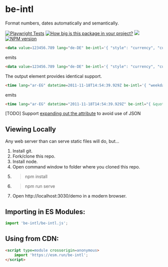 # be-intl

Format numbers, dates automatically and semantically.

[![Playwright Tests](https://github.com/bahrus/be-intl/actions/workflows/CI.yml/badge.svg?branch=baseline)](https://github.com/bahrus/be-intl/actions/workflows/CI.yml)
[![How big is this package in your project?](https://img.shields.io/bundlephobia/minzip/be-intl?style=for-the-badge)](https://bundlephobia.com/result?p=be-intl)
<img src="http://img.badgesize.io/https://cdn.jsdelivr.net/npm/be-intl?compression=gzip">
[![NPM version](https://badge.fury.io/js/be-intl.png)](http://badge.fury.io/js/be-intl)

```html
<data value=123456.789 lang="de-DE" be-intl='{ "style": "currency", "currency": "EUR" }'></data>
```

emits

```html
<data value=123456.789 lang="de-DE" be-intl='{ "style": "currency", "currency": "EUR" }'>123.456,79 €</data>
```

The output element provides identical support.

```html
<time lang="ar-EG" datetime=2011-11-18T14:54:39.929Z be-intl='{ "weekday": "long", "year": "numeric", "month": "long", "day": "numeric" }'></time>
```

emits

```html
<time lang="ar-EG" datetime="2011-11-18T14:54:39.929Z" be-intl="{ &quot;weekday&quot;: &quot;long&quot;, &quot;year&quot;: &quot;numeric&quot;, &quot;month&quot;: &quot;long&quot;, &quot;day&quot;: &quot;numeric&quot; }">الجمعة، ١٨ نوفمبر ٢٠١١</time>
```

[TODO] Support [expanding out the attribute](https://github.com/bahrus/be-hive#behivior-aspects-untested) to avoid use of JSON

## Viewing Locally

Any web server than can serve static files will do, but...

1.  Install git.
2.  Fork/clone this repo.
3.  Install node.
4.  Open command window to folder where you cloned this repo.
5.  > npm install
6.  > npm run serve
7.  Open http://localhost:3030/demo in a modern browser.

## Importing in ES Modules:

```JavaScript
import 'be-intl/be-intl.js';

```

## Using from CDN:

```html
<script type=module crossorigin=anonymous>
    import 'https://esm.run/be-intl';
</script>
```

